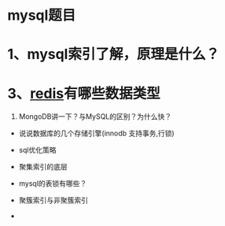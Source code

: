 # mysql题目

# 1、mysql索引了解，原理是什么？

# 3、[redis](https://www.nowcoder.com/jump/super-jump/word?word=redis)有哪些数据类型

1. MongoDB讲一下？与MySQL的区别？为什么快？

- 说说数据库的几个存储引擎(innodb 支持事务,行锁)
- sql优化策略

- 聚集索引的底层
- mysql的表锁有哪些？

- 聚簇索引与非聚簇索引
- 